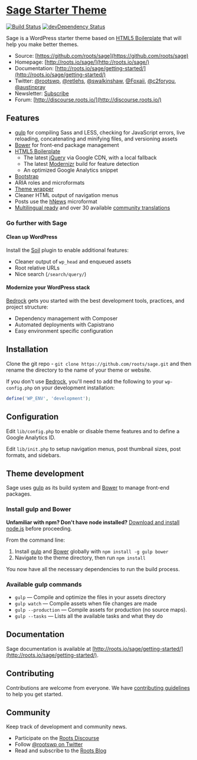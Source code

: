 # [Sage Starter Theme](http://roots.io/sage/)
[![Build Status](https://travis-ci.org/roots/roots.svg)](https://travis-ci.org/roots/roots)
[![devDependency Status](https://david-dm.org/roots/roots/dev-status.svg)](https://david-dm.org/roots/roots#info=devDependencies)

Sage is a WordPress starter theme based on [HTML5 Boilerplate](http://html5boilerplate.com/) that will help you make better themes.

* Source: [https://github.com/roots/sage](https://github.com/roots/sage)
* Homepage: [http://roots.io/sage/](http://roots.io/sage/)
* Documentation: [http://roots.io/sage/getting-started/](http://roots.io/sage/getting-started/)
* Twitter: [@rootswp](https://twitter.com/rootswp), [@retlehs](https://twitter.com/retlehs), [@swalkinshaw](https://twitter.com/swalkinshaw), [@Foxaii](https://twitter.com/Foxaii), [@c2foryou](https://twitter.com/c2foryou), [@austinpray](https://twitter.com/austinpray)
* Newsletter: [Subscribe](http://roots.io/subscribe/)
* Forum: [http://discourse.roots.io/](http://discourse.roots.io/)

## Features

* [gulp](http://gulpjs.com/) for compiling Sass and LESS, checking for JavaScript errors, live reloading, concatenating and minifying files, and versioning assets
* [Bower](http://bower.io/) for front-end package management
* [HTML5 Boilerplate](http://html5boilerplate.com/)
  * The latest [jQuery](http://jquery.com/) via Google CDN, with a local fallback
  * The latest [Modernizr](http://modernizr.com/) build for feature detection
  * An optimized Google Analytics snippet
* [Bootstrap](http://getbootstrap.com/)
* ARIA roles and microformats
* [Theme wrapper](http://roots.io/sage/getting-started/theme-wrapper/)
* Cleaner HTML output of navigation menus
* Posts use the [hNews](http://microformats.org/wiki/hnews) microformat
* [Multilingual ready](http://roots.io/wpml/) and over 30 available [community translations](https://github.com/roots/sage-translations)

### Go further with Sage

#### Clean up WordPress
Install the [Soil](https://github.com/roots/soil) plugin to enable additional features:

* Cleaner output of `wp_head` and enqueued assets
* Root relative URLs
* Nice search (`/search/query/`)

#### Modernize your WordPress stack
[Bedrock](https://github.com/roots/bedrock) gets you started with the best development tools, practices, and project structure:

* Dependency management with Composer
* Automated deployments with Capistrano
* Easy environment specific configuration

## Installation

Clone the git repo - `git clone https://github.com/roots/sage.git` and then rename the directory to the name of your theme or website.

If you don't use [Bedrock](https://github.com/roots/bedrock), you'll need to add the following to your `wp-config.php` on your development installation:

```php
define('WP_ENV', 'development');
```

## Configuration

Edit `lib/config.php` to enable or disable theme features and to define a Google Analytics ID.

Edit `lib/init.php` to setup navigation menus, post thumbnail sizes, post formats, and sidebars.

## Theme development

Sage uses [gulp](http://gulpjs.com/) as its build system and [Bower](http://bower.io/) to manage front-end packages.

### Install gulp and Bower

**Unfamiliar with npm? Don't have node installed?** [Download and install node.js](http://nodejs.org/download/) before proceeding.

From the command line:

1. Install [gulp](http://gulpjs.com) and [Bower](http://bower.io/) globally with `npm install -g gulp bower`
2. Navigate to the theme directory, then run `npm install`

You now have all the necessary dependencies to run the build process.

### Available gulp commands

* `gulp` — Compile and optimize the files in your assets directory
* `gulp watch` — Compile assets when file changes are made
* `gulp --production` — Compile assets for production (no source maps).
* `gulp --tasks` — Lists all the available tasks and what they do

## Documentation

Sage documentation is available at [http://roots.io/sage/getting-started/](http://roots.io/sage/getting-started/).

## Contributing

Contributions are welcome from everyone. We have [contributing guidelines](CONTRIBUTING.md) to help you get started.

## Community

Keep track of development and community news.

* Participate on the [Roots Discourse](http://discourse.roots.io/)
* Follow [@rootswp on Twitter](https://twitter.com/rootswp)
* Read and subscribe to the [Roots Blog](http://roots.io/blog/)
